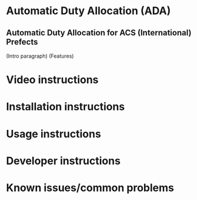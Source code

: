 # Automatic Duty Allocation (ADA)
## Automatic Duty Allocation for ACS (International) Prefects

(Intro paragraph)
(Features)

# Video instructions

# Installation instructions

# Usage instructions

# Developer instructions

# Known issues/common problems
